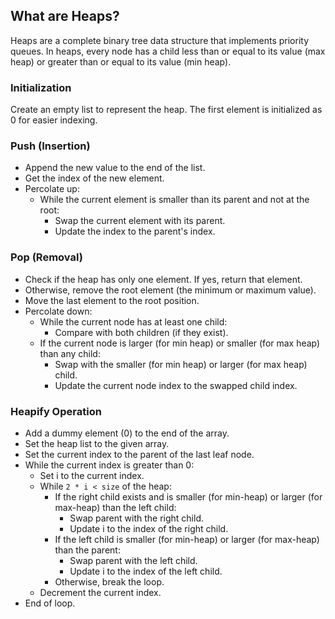 ## What are Heaps?

Heaps are a complete binary tree data structure that implements priority queues. In heaps, every node has a child less than or equal to its value (max heap) or greater than or equal to its value (min heap).

### Initialization

Create an empty list to represent the heap. The first element is initialized as 0 for easier indexing.

### Push (Insertion)

- Append the new value to the end of the list.
- Get the index of the new element.
- Percolate up:
  - While the current element is smaller than its parent and not at the root:
    - Swap the current element with its parent.
    - Update the index to the parent's index.

### Pop (Removal)

- Check if the heap has only one element. If yes, return that element.
- Otherwise, remove the root element (the minimum or maximum value).
- Move the last element to the root position.
- Percolate down:
  - While the current node has at least one child:
    - Compare with both children (if they exist).
  - If the current node is larger (for min heap) or smaller (for max heap) than any child:
    - Swap with the smaller (for min heap) or larger (for max heap) child.
    - Update the current node index to the swapped child index.

### Heapify Operation

- Add a dummy element (0) to the end of the array.
- Set the heap list to the given array.
- Set the current index to the parent of the last leaf node.
- While the current index is greater than 0:
  - Set i to the current index.
  - While `2 * i < size` of the heap:
    - If the right child exists and is smaller (for min-heap) or larger (for max-heap) than the left child:
      - Swap parent with the right child.
      - Update i to the index of the right child.
    - If the left child is smaller (for min-heap) or larger (for max-heap) than the parent:
      - Swap parent with the left child.
      - Update i to the index of the left child.
    - Otherwise, break the loop.
  - Decrement the current index.
- End of loop.

